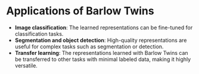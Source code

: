 # Applications of Barlow Twins

- **Image classification**: The learned representations can be fine-tuned for classification tasks.
- **Segmentation and object detection**: High-quality representations are useful for complex tasks such as segmentation or detection.
- **Transfer learning**: The representations learned with Barlow Twins can be transferred to other tasks with minimal labeled data, making it highly versatile.
